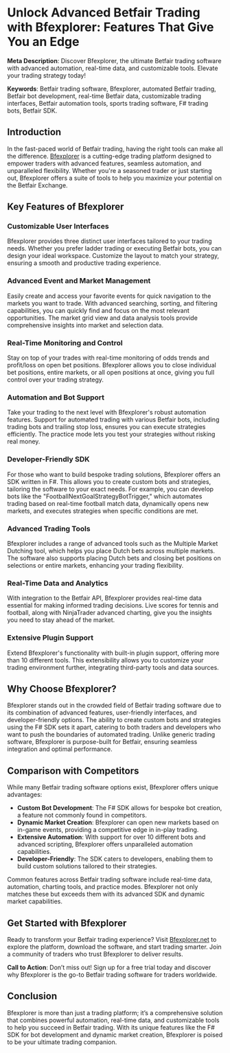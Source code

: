 # Unlock Advanced Betfair Trading with Bfexplorer: Features That Give You an Edge

**Meta Description**: Discover Bfexplorer, the ultimate Betfair trading software with advanced automation, real-time data, and customizable tools. Elevate your trading strategy today!

**Keywords**: Betfair trading software, Bfexplorer, automated Betfair trading, Betfair bot development, real-time Betfair data, customizable trading interfaces, Betfair automation tools, sports trading software, F# trading bots, Betfair SDK.

## Introduction
In the fast-paced world of Betfair trading, having the right tools can make all the difference. [Bfexplorer](http://Bfexplorer.net/) is a cutting-edge trading platform designed to empower traders with advanced features, seamless automation, and unparalleled flexibility. Whether you're a seasoned trader or just starting out, Bfexplorer offers a suite of tools to help you maximize your potential on the Betfair Exchange.

## Key Features of Bfexplorer

### Customizable User Interfaces
Bfexplorer provides three distinct user interfaces tailored to your trading needs. Whether you prefer ladder trading or executing Betfair bots, you can design your ideal workspace. Customize the layout to match your strategy, ensuring a smooth and productive trading experience.

### Advanced Event and Market Management
Easily create and access your favorite events for quick navigation to the markets you want to trade. With advanced searching, sorting, and filtering capabilities, you can quickly find and focus on the most relevant opportunities. The market grid view and data analysis tools provide comprehensive insights into market and selection data.

### Real-Time Monitoring and Control
Stay on top of your trades with real-time monitoring of odds trends and profit/loss on open bet positions. Bfexplorer allows you to close individual bet positions, entire markets, or all open positions at once, giving you full control over your trading strategy.

### Automation and Bot Support
Take your trading to the next level with Bfexplorer's robust automation features. Support for automated trading with various Betfair bots, including trading bots and trailing stop loss, ensures you can execute strategies efficiently. The practice mode lets you test your strategies without risking real money.

### Developer-Friendly SDK
For those who want to build bespoke trading solutions, Bfexplorer offers an SDK written in F#. This allows you to create custom bots and strategies, tailoring the software to your exact needs. For example, you can develop bots like the "FootballNextGoalStrategyBotTrigger," which automates trading based on real-time football match data, dynamically opens new markets, and executes strategies when specific conditions are met.

### Advanced Trading Tools
Bfexplorer includes a range of advanced tools such as the Multiple Market Dutching tool, which helps you place Dutch bets across multiple markets. The software also supports placing Dutch bets and closing bet positions on selections or entire markets, enhancing your trading flexibility.

### Real-Time Data and Analytics
With integration to the Betfair API, Bfexplorer provides real-time data essential for making informed trading decisions. Live scores for tennis and football, along with NinjaTrader advanced charting, give you the insights you need to stay ahead of the market.

### Extensive Plugin Support
Extend Bfexplorer's functionality with built-in plugin support, offering more than 10 different tools. This extensibility allows you to customize your trading environment further, integrating third-party tools and data sources.

## Why Choose Bfexplorer?
Bfexplorer stands out in the crowded field of Betfair trading software due to its combination of advanced features, user-friendly interfaces, and developer-friendly options. The ability to create custom bots and strategies using the F# SDK sets it apart, catering to both traders and developers who want to push the boundaries of automated trading. Unlike generic trading software, Bfexplorer is purpose-built for Betfair, ensuring seamless integration and optimal performance.

## Comparison with Competitors
While many Betfair trading software options exist, Bfexplorer offers unique advantages:
- **Custom Bot Development**: The F# SDK allows for bespoke bot creation, a feature not commonly found in competitors.
- **Dynamic Market Creation**: Bfexplorer can open new markets based on in-game events, providing a competitive edge in in-play trading.
- **Extensive Automation**: With support for over 10 different bots and advanced scripting, Bfexplorer offers unparalleled automation capabilities.
- **Developer-Friendly**: The SDK caters to developers, enabling them to build custom solutions tailored to their strategies.

Common features across Betfair trading software include real-time data, automation, charting tools, and practice modes. Bfexplorer not only matches these but exceeds them with its advanced SDK and dynamic market capabilities.

## Get Started with Bfexplorer
Ready to transform your Betfair trading experience? Visit [Bfexplorer.net](http://Bfexplorer.net/) to explore the platform, download the software, and start trading smarter. Join a community of traders who trust Bfexplorer to deliver results.

**Call to Action**: Don’t miss out! Sign up for a free trial today and discover why Bfexplorer is the go-to Betfair trading software for traders worldwide.

## Conclusion
Bfexplorer is more than just a trading platform; it’s a comprehensive solution that combines powerful automation, real-time data, and customizable tools to help you succeed in Betfair trading. With its unique features like the F# SDK for bot development and dynamic market creation, Bfexplorer is poised to be your ultimate trading companion.